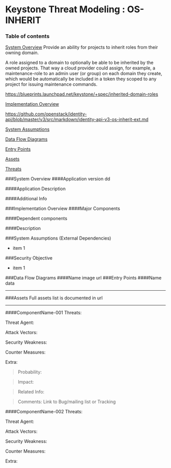 Keystone Threat Modeling : OS-INHERIT
=========================================
### Table of contents

[System Overview](#system)
Provide an ability for projects to inherit roles from their owning domain.

A role assigned to a domain to optionally be able to be inherited by the owned projects. That way a cloud provider could assign, for example, a maintenance-role to an admin user (or group) on each domain they create, which would be automatically be included in a token they scoped to any project for issuing maintenance commands.

https://blueprints.launchpad.net/keystone/+spec/inherited-domain-roles

[Implementation Overview](#implementation)

https://github.com/openstack/identity-api/blob/master/v3/src/markdown/identity-api-v3-os-inherit-ext.md



[System Assumptions](#assumption)

[Data Flow Diagrams](#dfd)

[Entry Points](#entry)

[Assets](#asset)

[Threats](#threats)


<a name="system"/>
###System Overview
####Application version
   dd
   
####Application Description
   

####Additional Info
  

<a name="implementation"/>
###Implementation Overview
####Major Components
   

####Dependent components
  

####Description



<a name="assumption"/>
###System Assumptions (External Dependencies)

 - item 1

###Security Objective

 - item 1


<a name="dfd"/>
###Data Flow Diagrams 
####Name 
image url
 


<a name="entry"/>
###Entry Points
####Name
  data



----------
<a name="asset"/>
###Assets
Full assets list is documented in url



----------
####ComponentName-001
Threats:
> 

Threat Agent:
> 

Attack Vectors:
> 

Security Weakness:
> 

Counter Measures:
> 

Extra:
>  Probability:

>   Impact:

>   Related Info:

>   Comments:
     Link to Bug/mailing list or Tracking 

####ComponentName-002
Threats:
> 

Threat Agent:
> 

Attack Vectors:
> 

Security Weakness:
> 

Counter Measures:
> 

Extra:
> 

